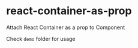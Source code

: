 # react-container-as-prop
Attach React Container as a prop to Component

Check `demo` folder for usage